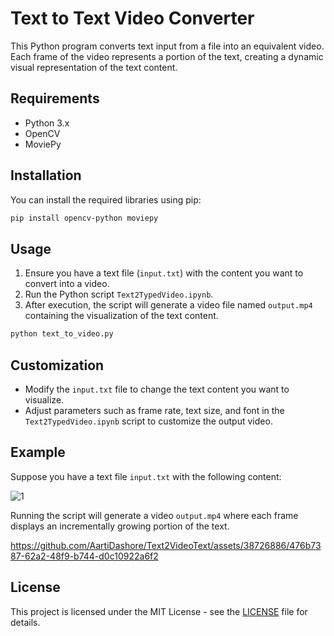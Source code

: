 # Text to Text Video Converter

This Python program converts text input from a file into an equivalent video. Each frame of the video represents a portion of the text, creating a dynamic visual representation of the text content.

## Requirements

- Python 3.x
- OpenCV
- MoviePy

## Installation

You can install the required libraries using pip:

```bash
pip install opencv-python moviepy
```

## Usage

1. Ensure you have a text file (`input.txt`) with the content you want to convert into a video.
2. Run the Python script `Text2TypedVideo.ipynb`.
3. After execution, the script will generate a video file named `output.mp4` containing the visualization of the text content.

```bash
python text_to_video.py
```

## Customization

- Modify the `input.txt` file to change the text content you want to visualize.
- Adjust parameters such as frame rate, text size, and font in the `Text2TypedVideo.ipynb` script to customize the output video.

## Example

Suppose you have a text file `input.txt` with the following content:

![1](https://github.com/AartiDashore/Text2VideoText/assets/38726886/4ef3667f-11c3-4b71-8152-5544f0c7b61e)



Running the script will generate a video `output.mp4` where each frame displays an incrementally growing portion of the text.



https://github.com/AartiDashore/Text2VideoText/assets/38726886/476b7387-62a2-48f9-b744-d0c10922a6f2


## License

This project is licensed under the MIT License - see the [LICENSE](LICENSE) file for details.
